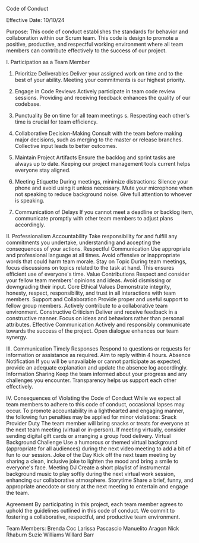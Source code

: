 Code of Conduct

Effective Date: 10/10/24

Purpose:
This code of conduct establishes the standards for behavior and collaboration within our Scrum team. This code is design to promote a positive, productive, and respectful working environment where all team members can contribute effectively to the success of our project.

I. Participation as a Team Member

1.  Prioritize Deliverables
    Deliver your assigned work on time and to the best of your ability. Meeting your commitments is our highest priority.
    
2.  Engage in Code Reviews
    Actively participate in team code review sessions. Providing and receiving feedback enhances the quality of our codebase.

3.  Punctuality
    Be on time for all team meetings s. Respecting each other's time is crucial for team efficiency.

4.  Collaborative Decision-Making
    Consult with the team before making major decisions, such as merging to the master or release branches. Collective input leads to better     outcomes.

5.  Maintain Project Artifacts
    Ensure the backlog and sprint tasks are always up to date. Keeping our project management tools current helps everyone stay aligned.

6.  Meeting Etiquette
    During meetings, minimize distractions:
    Silence your phone and avoid using it unless necessary.
    Mute your microphone when not speaking to reduce background noise.
    Give full attention to whoever is speaking.

7.  Communication of Delays
    If you cannot meet a deadline or backlog item, communicate promptly with other team members to adjust plans accordingly.

II. Professionalism
Accountability
Take responsibility for and fulfill any commitments you undertake, understanding and accepting the consequences of your actions.
Respectful Communication
Use appropriate and professional language at all times. Avoid offensive or inappropriate words that could harm team morale.
Stay on Topic
During team meetings, focus discussions on topics related to the task at hand. This ensures efficient use of everyone's time.
Value Contributions
Respect and consider your fellow team members' opinions and ideas. Avoid dismissing or downgrading their input.
Core Ethical Values
Demonstrate integrity, honesty, respect, responsibility, and trust in all interactions with team members.
Support and Collaboration
Provide proper and useful support to fellow group members. Actively contribute to a collaborative team environment.
Constructive Criticism
Deliver and receive feedback in a constructive manner. Focus on ideas and behaviors rather than personal attributes.
Effective Communication
Actively and responsibly communicate towards the success of the project. Open dialogue enhances our team synergy.

III. Communication
Timely Responses
Respond to questions or requests for information or assistance as required. Aim to reply within 4 hours.
Absence Notification
If you will be unavailable or cannot participate as expected, provide an adequate explanation and update the absence log accordingly.
Information Sharing
Keep the team informed about your progress and any challenges you encounter. Transparency helps us support each other effectively.

IV. Consequences of Violating the Code of Conduct
While we expect all team members to adhere to this code of conduct, occasional lapses may occur. To promote accountability in a lighthearted and engaging manner, the following fun penalties may be applied for minor violations:
Snack Provider Duty
The team member will bring snacks or treats for everyone at the next team meeting (virtual or in-person). If meeting virtually, consider sending digital gift cards or arranging a group food delivery.
Virtual Background Challenge
Use a humorous or themed virtual background (appropriate for all audiences) during the next video meeting to add a bit of fun to our session.
Joke of the Day
Kick off the next team meeting by sharing a clean, inclusive joke to lighten the mood and bring a smile to everyone's face.
Meeting DJ
Create a short playlist of instrumental background music to play softly during the next virtual work session, enhancing our collaborative atmosphere.
Storytime
Share a brief, funny, and appropriate anecdote or story at the next meeting to entertain and engage the team.

Agreement
By participating in this project, each team member agrees to uphold the guidelines outlined in this code of conduct. We commit to fostering a collaborative, respectful, and productive team environment.

Team Members:
Brenda Coc
Larissa Pascascio
Manuelito Aragon
Nick Rhaburn
Suzie Williams
Willard Barr
